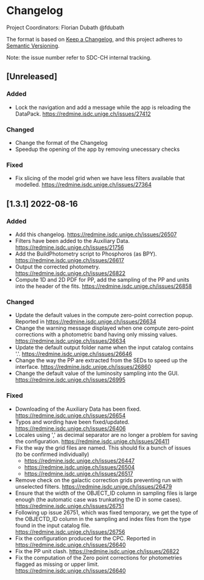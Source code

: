 # Changelog

Project Coordinators: Florian Dubath @fdubath

The format is based on [Keep a Changelog](http://keepachangelog.com/en/1.0.0/),
and this project adheres to [Semantic Versioning](https://semver.org/spec/v2.0.0.html).

Note: the issue number refer to SDC-CH internal tracking.

## [Unreleased]

### Added
- Lock the navigation and add a message while the app is reloading the DataPack. https://redmine.isdc.unige.ch/issues/27412

### Changed
- Change the format of the Changelog
- Speedup the opening of the app by removing unecessary checks

### Fixed
- Fix slicing of the model grid when we have less filters available that modelled. https://redmine.isdc.unige.ch/issues/27364

## [1.3.1] 2022-08-16

### Added
- Add this changelog. https://redmine.isdc.unige.ch/issues/26507
- Filters have been added to the Auxiliary Data. https://redmine.isdc.unige.ch/issues/21756
- Add the BuildPhotometry script to Phosphoros (as BPY). https://redmine.isdc.unige.ch/issues/26617
- Output the corrected photometry. https://redmine.isdc.unige.ch/issues/26822
- Compute 1D and 2D PDF for PP, add the sampling of the PP and units into the header of the fits. https://redmine.isdc.unige.ch/issues/26858

### Changed
- Update the default values in the compute zero-point correction popup. Reported in https://redmine.isdc.unige.ch/issues/26634
- Change the warning message displayed when one compute zero-point corrections with a photometric band having only missing values. https://redmine.isdc.unige.ch/issues/26634
- Update the default output folder name when the input catalog contains '.'. https://redmine.isdc.unige.ch/issues/26646
- Change the way the PP are extracted from the SEDs to speed  up the interface. https://redmine.isdc.unige.ch/issues/26860
- Change the default value of the luminosity sampling into the GUI. https://redmine.isdc.unige.ch/issues/26995
    
### Fixed
- Downloading of the Auxiliary Data has been fixed. https://redmine.isdc.unige.ch/issues/26654
- Typos and wording have been fixed/updated. https://redmine.isdc.unige.ch/issues/26406
- Locales using ',' as decimal separator are no longer a problem for saving the configuration. https://redmine.isdc.unige.ch/issues/26411
- Fix the way the grid files are named. This should fix a  bunch of issues (to be confirmed individually)
    - https://redmine.isdc.unige.ch/issues/26447
    - https://redmine.isdc.unige.ch/issues/26504
    - https://redmine.isdc.unige.ch/issues/26517
- Remove check on the galactic correction grids preventing run with unselected filters. https://redmine.isdc.unige.ch/issues/26479
- Ensure that the width of the OBJECT_ID column in sampling files is large enough (the automatic case was trunkating the ID in some cases). https://redmine.isdc.unige.ch/issues/26751
- Following up issue 26751, which was fixed temporary, we get the type of the OBJECTD_ID column in the sampling and index files from the type found in the input catalog file. https://redmine.isdc.unige.ch/issues/26756
- Fix the configuration produced for the CPC. Reported in https://redmine.isdc.unige.ch/issues/26640
- Fix the PP unit clash. https://redmine.isdc.unige.ch/issues/26822
- Fix the computation of the Zero point corrections for photometries flagged as missing or upper limit. https://redmine.isdc.unige.ch/issues/26640

